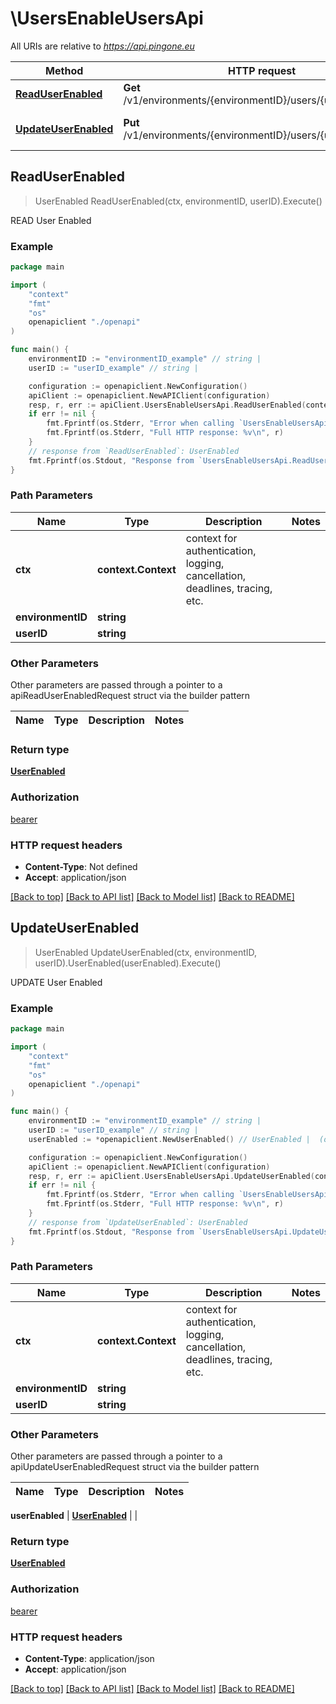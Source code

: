 # \UsersEnableUsersApi

All URIs are relative to *https://api.pingone.eu*

Method | HTTP request | Description
------------- | ------------- | -------------
[**ReadUserEnabled**](UsersEnableUsersApi.md#ReadUserEnabled) | **Get** /v1/environments/{environmentID}/users/{userID}/enabled | READ User Enabled
[**UpdateUserEnabled**](UsersEnableUsersApi.md#UpdateUserEnabled) | **Put** /v1/environments/{environmentID}/users/{userID}/enabled | UPDATE User Enabled



## ReadUserEnabled

> UserEnabled ReadUserEnabled(ctx, environmentID, userID).Execute()

READ User Enabled

### Example

```go
package main

import (
    "context"
    "fmt"
    "os"
    openapiclient "./openapi"
)

func main() {
    environmentID := "environmentID_example" // string | 
    userID := "userID_example" // string | 

    configuration := openapiclient.NewConfiguration()
    apiClient := openapiclient.NewAPIClient(configuration)
    resp, r, err := apiClient.UsersEnableUsersApi.ReadUserEnabled(context.Background(), environmentID, userID).Execute()
    if err != nil {
        fmt.Fprintf(os.Stderr, "Error when calling `UsersEnableUsersApi.ReadUserEnabled``: %v\n", err)
        fmt.Fprintf(os.Stderr, "Full HTTP response: %v\n", r)
    }
    // response from `ReadUserEnabled`: UserEnabled
    fmt.Fprintf(os.Stdout, "Response from `UsersEnableUsersApi.ReadUserEnabled`: %v\n", resp)
}
```

### Path Parameters


Name | Type | Description  | Notes
------------- | ------------- | ------------- | -------------
**ctx** | **context.Context** | context for authentication, logging, cancellation, deadlines, tracing, etc.
**environmentID** | **string** |  | 
**userID** | **string** |  | 

### Other Parameters

Other parameters are passed through a pointer to a apiReadUserEnabledRequest struct via the builder pattern


Name | Type | Description  | Notes
------------- | ------------- | ------------- | -------------



### Return type

[**UserEnabled**](UserEnabled.md)

### Authorization

[bearer](../README.md#bearer)

### HTTP request headers

- **Content-Type**: Not defined
- **Accept**: application/json

[[Back to top]](#) [[Back to API list]](../README.md#documentation-for-api-endpoints)
[[Back to Model list]](../README.md#documentation-for-models)
[[Back to README]](../README.md)


## UpdateUserEnabled

> UserEnabled UpdateUserEnabled(ctx, environmentID, userID).UserEnabled(userEnabled).Execute()

UPDATE User Enabled

### Example

```go
package main

import (
    "context"
    "fmt"
    "os"
    openapiclient "./openapi"
)

func main() {
    environmentID := "environmentID_example" // string | 
    userID := "userID_example" // string | 
    userEnabled := *openapiclient.NewUserEnabled() // UserEnabled |  (optional)

    configuration := openapiclient.NewConfiguration()
    apiClient := openapiclient.NewAPIClient(configuration)
    resp, r, err := apiClient.UsersEnableUsersApi.UpdateUserEnabled(context.Background(), environmentID, userID).UserEnabled(userEnabled).Execute()
    if err != nil {
        fmt.Fprintf(os.Stderr, "Error when calling `UsersEnableUsersApi.UpdateUserEnabled``: %v\n", err)
        fmt.Fprintf(os.Stderr, "Full HTTP response: %v\n", r)
    }
    // response from `UpdateUserEnabled`: UserEnabled
    fmt.Fprintf(os.Stdout, "Response from `UsersEnableUsersApi.UpdateUserEnabled`: %v\n", resp)
}
```

### Path Parameters


Name | Type | Description  | Notes
------------- | ------------- | ------------- | -------------
**ctx** | **context.Context** | context for authentication, logging, cancellation, deadlines, tracing, etc.
**environmentID** | **string** |  | 
**userID** | **string** |  | 

### Other Parameters

Other parameters are passed through a pointer to a apiUpdateUserEnabledRequest struct via the builder pattern


Name | Type | Description  | Notes
------------- | ------------- | ------------- | -------------


 **userEnabled** | [**UserEnabled**](UserEnabled.md) |  | 

### Return type

[**UserEnabled**](UserEnabled.md)

### Authorization

[bearer](../README.md#bearer)

### HTTP request headers

- **Content-Type**: application/json
- **Accept**: application/json

[[Back to top]](#) [[Back to API list]](../README.md#documentation-for-api-endpoints)
[[Back to Model list]](../README.md#documentation-for-models)
[[Back to README]](../README.md)


